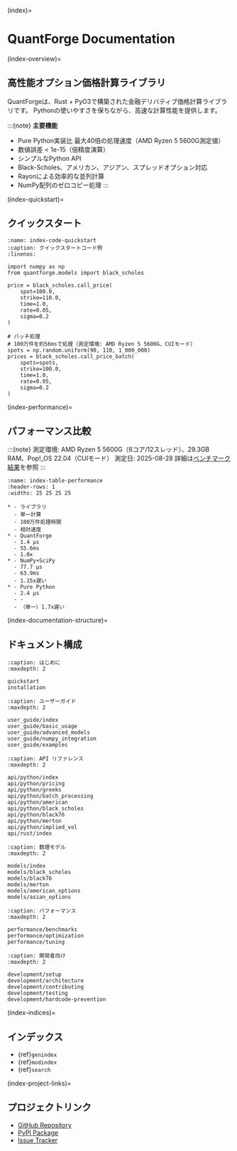 (index)=
# QuantForge Documentation

(index-overview)=
## 高性能オプション価格計算ライブラリ

QuantForgeは、Rust + PyO3で構築された金融デリバティブ価格計算ライブラリです。
Pythonの使いやすさを保ちながら、高速な計算性能を提供します。

:::{note}
**主要機能**
- Pure Python実装比 最大40倍の処理速度（AMD Ryzen 5 5600G測定値）
- 数値誤差 < 1e-15（倍精度演算）
- シンプルなPython API
- Black-Scholes、アメリカン、アジアン、スプレッドオプション対応
- Rayonによる効率的な並列計算
- NumPy配列のゼロコピー処理
:::

(index-quickstart)=
## クイックスタート

```{code-block} python
:name: index-code-quickstart
:caption: クイックスタートコード例
:linenos:

import numpy as np
from quantforge.models import black_scholes

price = black_scholes.call_price(
    spot=100.0,
    strike=110.0,
    time=1.0,
    rate=0.05,
    sigma=0.2
)

# バッチ処理
# 100万件を約56msで処理（測定環境: AMD Ryzen 5 5600G、CUIモード）
spots = np.random.uniform(90, 110, 1_000_000)
prices = black_scholes.call_price_batch(
    spots=spots,
    strike=100.0,
    time=1.0,
    rate=0.05,
    sigma=0.2
)
```

(index-performance)=
## パフォーマンス比較

:::{note}
測定環境: AMD Ryzen 5 5600G（6コア/12スレッド）、29.3GB RAM、Pop!_OS 22.04（CUIモード）
測定日: 2025-08-28
詳細は[ベンチマーク結果](performance/benchmarks.md)を参照
:::

```{list-table} パフォーマンス比較
:name: index-table-performance
:header-rows: 1
:widths: 25 25 25 25

* - ライブラリ
  - 単一計算
  - 100万件処理時間
  - 相対速度
* - QuantForge
  - 1.4 μs
  - 55.6ms
  - 1.0x
* - NumPy+SciPy
  - 77.7 μs
  - 63.9ms
  - 1.15x遅い
* - Pure Python
  - 2.4 μs
  - -
  - （単一）1.7x遅い
```

(index-documentation-structure)=
## ドキュメント構成

```{toctree}
:caption: はじめに
:maxdepth: 2

quickstart
installation
```

```{toctree}
:caption: ユーザーガイド
:maxdepth: 2

user_guide/index
user_guide/basic_usage
user_guide/advanced_models
user_guide/numpy_integration
user_guide/examples
```

```{toctree}
:caption: API リファレンス
:maxdepth: 2

api/python/index
api/python/pricing
api/python/greeks
api/python/batch_processing
api/python/american
api/python/black_scholes
api/python/black76
api/python/merton
api/python/implied_vol
api/rust/index
```

```{toctree}
:caption: 数理モデル
:maxdepth: 2

models/index
models/black_scholes
models/black76
models/merton
models/american_options
models/asian_options
```

```{toctree}
:caption: パフォーマンス
:maxdepth: 2

performance/benchmarks
performance/optimization
performance/tuning
```

```{toctree}
:caption: 開発者向け
:maxdepth: 2

development/setup
development/architecture
development/contributing
development/testing
development/hardcode-prevention
```

(index-indices)=
## インデックス

* {ref}`genindex`
* {ref}`modindex`
* {ref}`search`

(index-project-links)=
## プロジェクトリンク

- [GitHub Repository](https://github.com/yourusername/quantforge)
- [PyPI Package](https://pypi.org/project/quantforge/)
- [Issue Tracker](https://github.com/yourusername/quantforge/issues)